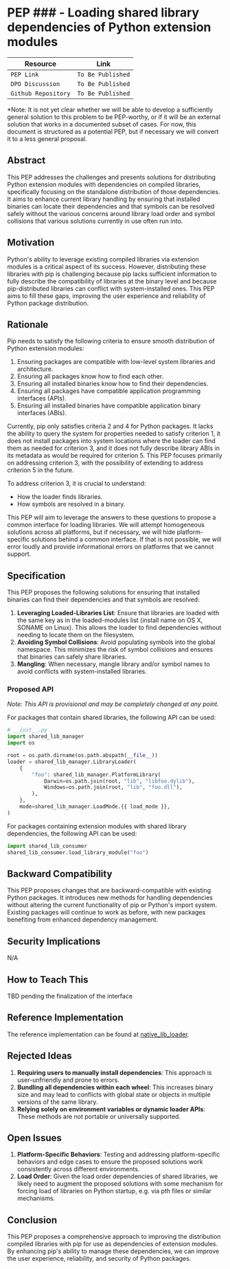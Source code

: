 # PEP ### - Loading shared library dependencies of Python extension modules

| Resource            | Link                                                                                                                                     |
| ------------------- | ---------------------------------------------------------------------------------------------------------------------------------------- |
| `PEP Link`          | `To Be Published`                                                                                                                        |
| `DPO Discussion`    | `To Be Published`                                                                                                                        |
| `Github Repository` | `To Be Published`                                                                                                                        |

*Note: It is not yet clear whether we will be able to develop a sufficiently general solution to this problem to be PEP-worthy, or if it will be an external solution that works in a documented subset of cases. For now, this document is structured as a potential PEP, but if necessary we will convert it to a less general proposal.

## Abstract

This PEP addresses the challenges and presents solutions for distributing Python extension modules with dependencies on compiled libraries, specifically focusing on the standalone distribution of those dependencies. It aims to enhance current library handling by ensuring that installed binaries can locate their dependencies and that symbols can be resolved safely without the various concerns around library load order and symbol collisions that various solutions currently in use often run into.

## Motivation

Python's ability to leverage existing compiled libraries via extension modules is a critical aspect of its success. However, distributing these libraries with pip is challenging because pip lacks sufficient information to fully describe the compatibility of libraries at the binary level and because pip-distributed libraries can conflict with system-installed ones. This PEP aims to fill these gaps, improving the user experience and reliability of Python package distribution.

## Rationale

Pip needs to satisfy the following criteria to ensure smooth distribution of Python extension modules:
1. Ensuring packages are compatible with low-level system libraries and architecture.
2. Ensuring all packages know how to find each other.
3. Ensuring all installed binaries know how to find their dependencies.
4. Ensuring all packages have compatible application programming interfaces (APIs).
5. Ensuring all installed binaries have compatible application binary interfaces (ABIs).

Currently, pip only satisfies criteria 2 and 4 for Python packages. It lacks the ability to query the system for properties needed to satisfy criterion 1, it does not install packages into system locations where the loader can find them as needed for criterion 3, and it does not fully describe library ABIs in its metadata as would be required for criterion 5. This PEP focuses primarily on addressing criterion 3, with the possibility of extending to address criterion 5 in the future.

To address criterion 3, it is crucial to understand:
- How the loader finds libraries.
- How symbols are resolved in a binary.

This PEP will aim to leverage the answers to these questions to propose a common interface for loading libraries. We will attempt homogeneous solutions across all platforms, but if necessary, we will hide platform-specific solutions behind a common interface. If that is not possible, we will error loudly and provide informational errors on platforms that we cannot support.

## Specification

This PEP proposes the following solutions for ensuring that installed binaries can find their dependencies and that symbols are resolved:

1. **Leveraging Loaded-Libraries List**: Ensure that libraries are loaded with the same key as in the loaded-modules list (install name on OS X, SONAME on Linux). This allows the loader to find dependencies without needing to locate them on the filesystem.
2. **Avoiding Symbol Collisions**: Avoid populating symbols into the global namespace. This minimizes the risk of symbol collisions and ensures that binaries can safely share libraries.
3. **Mangling**: When necessary, mangle library and/or symbol names to avoid conflicts with system-installed libraries.

### Proposed API

*Note: This API is provisional and may be completely changed at any point.*

For packages that contain shared libraries, the following API can be used:

```python
# __init__.py
import shared_lib_manager
import os

root = os.path.dirname(os.path.abspath(__file__))
loader = shared_lib_manager.LibraryLoader(
    {
        "foo": shared_lib_manager.PlatformLibrary(
            Darwin=os.path.join(root, "lib", "libfoo.dylib"),
            Windows=os.path.join(root, "lib", "foo.dll"),
        ),
    },
    mode=shared_lib_manager.LoadMode.{{ load_mode }},
)
```

For packages containing extension modules with shared library dependencies, the following API can be used:

```python
import shared_lib_consumer
shared_lib_consumer.load_library_module("foo")
```

## Backward Compatibility

This PEP proposes changes that are backward-compatible with existing Python packages. It introduces new methods for handling dependencies without altering the current functionality of pip or Python's import system. Existing packages will continue to work as before, with new packages benefiting from enhanced dependency management.

## Security Implications

N/A

## How to Teach This

TBD pending the finalization of the interface

## Reference Implementation

The reference implementation can be found at [native_lib_loader](https://github.com/wheelnext/native_lib_loader/).

## Rejected Ideas

1. **Requiring users to manually install dependencies**: This approach is user-unfriendly and prone to errors.
2. **Bundling all dependencies within each wheel**: This increases binary size and may lead to conflicts with global state or objects in multiple versions of the same library.
3. **Relying solely on environment variables or dynamic loader APIs**: These methods are not portable or universally supported.

## Open Issues

1. **Platform-Specific Behaviors**: Testing and addressing platform-specific behaviors and edge cases to ensure the proposed solutions work consistently across different environments.
2. **Load Order**: Given the load order dependencies of shared libraries, we likely need to augment the proposed solutions with some mechanism for forcing load of libraries on Python startup, e.g. via pth files or similar mechanisms.

## Conclusion

This PEP proposes a comprehensive approach to improving the distribution compiled libraries with pip for use as dependencies of extension modules. By enhancing pip's ability to manage these dependencies, we can improve the user experience, reliability, and security of Python packages.
